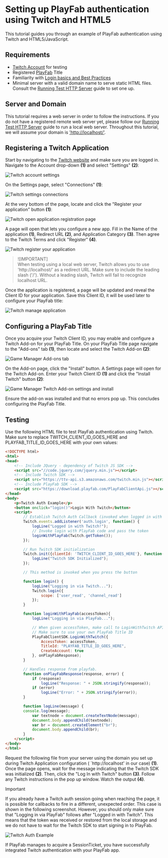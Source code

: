 # Setting up PlayFab authentication using Twitch and HTML5

This tutorial guides you through an example of PlayFab authentication using Twitch and HTML5/JavaScript.

## Requirements

- [Twitch Account](https://www.twitch.tv/) for testing
- Registered [PlayFab](https://playfab.com/) Title
- Familiarity with [Login basics and Best Practices](../../authentication/platform-specific-authentication/login-basics-best-practices)
- Minimal server with a valid domain name to serve static HTML files. Consult the [Running Test HTTP Server](https://api.playfab.com/docs/tutorials/http-server) guide to set one up.

## Server and Domain

This tutorial requires a web server in order to follow the instructions. If you do not have a registered remote web server yet, please follow our [Running Test HTTP Server](https://api.playfab.com/docs/tutorials/http-server) guide to run a local web server. Throughout this tutorial, we will assume your domain is ['http://localhost/'](http://localhost/).

## Registering a Twitch Application

Start by navigating to the [Twitch website](https://www.twitch.tv/) and make sure you are logged in. Navigate to the Account drop-down **(1)** and select "Settings" **(2)**:

![Twitch account settings](media/tutorials/twitch-html5/twitch-account-settings.png)  

On the Settings page, select "Connections" **(1)**:

![Twitch settings connections](media/tutorials/twitch-html5/twitch-settings-connections.png)  

At the very bottom of the page, locate and click the "Register your application" button **(1)**:

![Twitch open application registration page](media/tutorials/twitch-html5/twitch-open-application-registration.png)  

A page will open that lets you configure a new app. Fill in the Name of the application **(1)**, Redirect URL **(2)**, and Application Category **(3)**. Then agree to the Twitch Terms and click "Register" **(4)**.

![Twitch register your application](media/tutorials/twitch-html5/twitch-register-your-application.png)  

> ![IMPORTANT]  
> When testing using a local web server, Twitch allows you to use 'http://localhost/' as a redirect URL. Make sure to include the leading slash ('/'). Without a leading slash, Twitch will fail to recognize localhost URL.

Once the application is registered, a page will be updated and reveal the Client ID for your application. Save this Client ID, it will be used later to configure your PlayFab title:

![Twitch manage application](media/tutorials/twitch-html5/twitch-manage-application.png)  

## Configuring a PlayFab Title

Once you acquire your Twitch Client ID, you may enable and configure a Twitch Add-on for your PlayFab Title. On your PlayFab Title page navigate to the "Add-ons" tab **(1)**, then locate and select the Twitch Add-on **(2)**:

![Game Manager Add-ons tab](media/tutorials/twitch-html5/game-manager-addons-tab-twitch.png)  

On the Add-on page, click the "Install" button. A Settings page will open for the Twitch Add-on. Enter your Twitch Client ID **(1)** and click the "Install Twitch" button **(2)**:

![Game Manager Twitch Add-on settings and install](media/tutorials/twitch-html5/game-manager-twitch-addon-settings.png)  

Ensure the add-on was installed and that no errors pop up. This concludes configuring the PlayFab Title.

## Testing

Use the following HTML file to test PlayFab authentication using Twitch. Make sure to replace TWITCH_CLIENT_ID_GOES_HERE and PLAYFAB_TITLE_ID_GOES_HERE with your own values:

```html
<!DOCTYPE html>
<html>
<head>
    <!-- Include JQuery - dependency of Twitch JS SDK -->
    <script src="//code.jquery.com/jquery.min.js"></script>
    <!-- Include Twitch SDK -->
    <script src="https://ttv-api.s3.amazonaws.com/twitch.min.js"></script>
    <!-- Include PlayFab SDK -->
    <script src="https://download.playfab.com/PlayFabClientApi.js"></script>
</head>
<body>
    <p>Twitch Auth Example</p>
    <button onclick="login()">Login With Twitch</button>
    <script>
        // Establish Twitch Auth Callback (invoked when logged in with Twitch)
        Twitch.events.addListener('auth.login', function() {
            logLine("Logged in with Twitch!");
            // Invoke login with PlayFab code and pass the token
            loginWithPlayFab(Twitch.getToken());
        });

        // Run Twitch SDK initialization
        Twitch.init({clientId: 'TWITCH_CLIENT_ID_GOES_HERE'}, function(error, status) {
            logLine("Twitch SDK Initialized");
        });

        // This method is invoked when you press the button

        function login() {
            logLine("Logging in via Twitch...");
            Twitch.login({
                scope: ['user_read', 'channel_read']
            });
        }

        function loginWithPlayFab(accessToken){
            logLine("Logging in via PlayFab...");

            // When given accessToken, make call to LoginWithTwitch API Call
            // Make sure to use your own PlayFab Title ID
            PlayFabClientSDK.LoginWithTwitch({
                AccessToken: accessToken,
                TitleId: "PLAYFAB_TITLE_ID_GOES_HERE",
                CreateAccount: true
            }, onPlayFabResponse);
        }

        // Handles response from playfab.
        function onPlayFabResponse(response, error) {
            if (response)
                logLine("Response: " + JSON.stringify(response));
            if (error)
                logLine("Error: " + JSON.stringify(error));
        }

        function logLine(message) {
        console.log(message);
            var textnode = document.createTextNode(message);
            document.body.appendChild(textnode);
            var br = document.createElement("br");
            document.body.appendChild(br);
        }
    </script>
</body>
</html>
```

Request the following file from your server using the domain you set up during Twitch Application configuration ( `http://localhost' in our case) **(1)**. Once the page opens, wait for the message indicating that the Twitch SDK was initialized **(2)**. Then, click the "Log In with Twitch" button **(3)**. Follow any Twitch instructions in the pop up window. Watch the output **(4)**.

> [!IMPORTANT]
> If you already have a Twitch auth session going when reaching the page, it is possible for callbacks to fire in a different, unexpected order. This case is shown in the following screenshot. However, you should only make sure that "Logging in via PlayFab" follows after "Logged in with Twitch". This means that the token was received or restored from the local storage and we do not have to wait for the Twitch SDK to start signing in to PlayFab.

![Twitch Auth Example](media/tutorials/twitch-html5/twitch-auth-example.png)  

If PlayFab manages to acquire a SessionTicket, you have successfully integrated Twitch authentication with your PlayFab app.